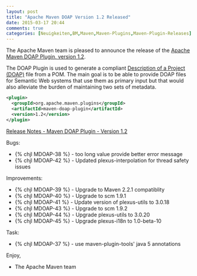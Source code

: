 ```yaml
---
layout: post
title: "Apache Maven DOAP Version 1.2 Released"
date: 2015-03-17 20:44
comments: true
categories: [Neuigkeiten,BM,Maven,Maven-Plugins,Maven-Plugin-Releases]
---
```

The Apache Maven team is pleased to announce the release of the 
[Apache Maven DOAP Plugin, version 1.2](http://maven.apache.org/plugins/maven-doap-plugin/).

The DOAP Plugin is used to generate a compliant
[Description of a Project (DOAP)](http://usefulinc.com/doap) file from a POM.
The main goal is to be able to provide DOAP files for Semantic Web systems that
use them as primary input but that would also alleviate the burden of
maintaining two sets of metadata.


``` xml
<plugin>
  <groupId>org.apache.maven.plugins</groupId>
  <artifactId>maven-doap-plugin</artifactId>
  <version>1.2</version>
</plugin>
```

<!-- more -->

[Release Notes - Maven DOAP Plugin - Version 1.2](http://jira.codehaus.org/secure/ReleaseNote.jspa?projectId=11310&version=17078)

Bugs:

 * {% chjl MDOAP-38 %} - <shortdesc> too long value provide better error message
 * {% chjl MDOAP-42 %} - Updated plexus-interpolation for thread safety issues

Improvements:

 * {% chjl MDOAP-39 %} - Upgrade to Maven 2.2.1 compatiblity
 * {% chjl MDOAP-40 %} - Upgrade to scm 1.9.1
 * {% chjl MDOAP-41 %} - Update version of plexus-utils to 3.0.18
 * {% chjl MDOAP-43 %} - Upgrade to scm 1.9.2
 * {% chjl MDOAP-44 %} - Upgrade plexus-utils to 3.0.20
 * {% chjl MDOAP-45 %} - Upgrade plexus-i18n to 1.0-beta-10

Task:

 * {% chjl MDOAP-37 %} - use maven-plugin-tools' java 5 annotations

Enjoy,

- The Apache Maven team
